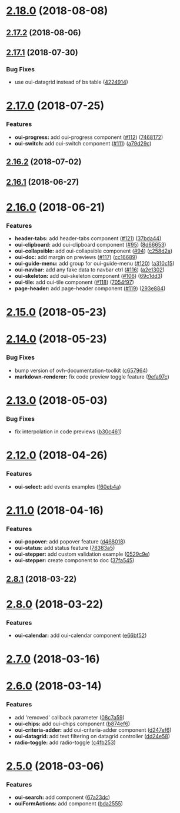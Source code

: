 <a name="2.18.0"></a>
# [2.18.0](https://github.com/ovh-ux/ovh-ui-kit-documentation/compare/v2.17.2...v2.18.0) (2018-08-08)



<a name="2.17.2"></a>
## [2.17.2](https://github.com/ovh-ux/ovh-ui-kit-documentation/compare/v2.17.1...v2.17.2) (2018-08-06)



<a name="2.17.1"></a>
## [2.17.1](https://github.com/ovh-ux/ovh-ui-kit-documentation/compare/v2.17.0...v2.17.1) (2018-07-30)


### Bug Fixes

* use oui-datagrid instead of bs table ([4224914](https://github.com/ovh-ux/ovh-ui-kit-documentation/commit/4224914))



<a name="2.17.0"></a>
# [2.17.0](https://github.com/ovh-ux/ovh-ui-kit-documentation/compare/v2.16.2...v2.17.0) (2018-07-25)


### Features

* **oui-progress:** add oui-progress component ([#112](https://github.com/ovh-ux/ovh-ui-kit-documentation/issues/112)) ([7468172](https://github.com/ovh-ux/ovh-ui-kit-documentation/commit/7468172))
* **oui-switch:** add oui-switch component ([#111](https://github.com/ovh-ux/ovh-ui-kit-documentation/issues/111)) ([a79d29c](https://github.com/ovh-ux/ovh-ui-kit-documentation/commit/a79d29c))



<a name="2.16.2"></a>
## [2.16.2](https://github.com/ovh-ux/ovh-ui-kit-documentation/compare/v2.16.1...v2.16.2) (2018-07-02)



<a name="2.16.1"></a>
## [2.16.1](https://github.com/ovh-ux/ovh-ui-kit-documentation/compare/v2.16.0...v2.16.1) (2018-06-27)



<a name="2.16.0"></a>
# [2.16.0](https://github.com/ovh-ux/ovh-ui-kit-documentation/compare/v2.15.0...v2.16.0) (2018-06-21)


### Features

* **header-tabs:** add header-tabs component ([#121](https://github.com/ovh-ux/ovh-ui-kit-documentation/issues/121)) ([37bda44](https://github.com/ovh-ux/ovh-ui-kit-documentation/commit/37bda44))
* **oui-clipboard:** add oui-clipboard component ([#95](https://github.com/ovh-ux/ovh-ui-kit-documentation/issues/95)) ([8d66653](https://github.com/ovh-ux/ovh-ui-kit-documentation/commit/8d66653))
* **oui-collapsible:** add oui-collapsible component ([#94](https://github.com/ovh-ux/ovh-ui-kit-documentation/issues/94)) ([c258d2a](https://github.com/ovh-ux/ovh-ui-kit-documentation/commit/c258d2a))
* **oui-doc:** add margin on previews ([#117](https://github.com/ovh-ux/ovh-ui-kit-documentation/issues/117)) ([cc16689](https://github.com/ovh-ux/ovh-ui-kit-documentation/commit/cc16689))
* **oui-guide-menu:** add group for oui-guide-menu ([#120](https://github.com/ovh-ux/ovh-ui-kit-documentation/issues/120)) ([a310c15](https://github.com/ovh-ux/ovh-ui-kit-documentation/commit/a310c15))
* **oui-navbar:** add any fake data to navbar ctrl ([#116](https://github.com/ovh-ux/ovh-ui-kit-documentation/issues/116)) ([a2e1302](https://github.com/ovh-ux/ovh-ui-kit-documentation/commit/a2e1302))
* **oui-skeleton:** add oui-skeleton component ([#106](https://github.com/ovh-ux/ovh-ui-kit-documentation/issues/106)) ([69c1dd3](https://github.com/ovh-ux/ovh-ui-kit-documentation/commit/69c1dd3))
* **oui-tile:** add oui-tile component ([#118](https://github.com/ovh-ux/ovh-ui-kit-documentation/issues/118)) ([7054f97](https://github.com/ovh-ux/ovh-ui-kit-documentation/commit/7054f97))
* **page-header:** add page-header component ([#119](https://github.com/ovh-ux/ovh-ui-kit-documentation/issues/119)) ([293e884](https://github.com/ovh-ux/ovh-ui-kit-documentation/commit/293e884))



<a name="2.15.0"></a>
# [2.15.0](https://github.com/ovh-ux/ovh-ui-kit-documentation/compare/v2.14.0...v2.15.0) (2018-05-23)



<a name="2.14.0"></a>
# [2.14.0](https://github.com/ovh-ux/ovh-ui-kit-documentation/compare/v2.13.0...v2.14.0) (2018-05-23)


### Bug Fixes

* bump version of ovh-documentation-toolkit ([c657964](https://github.com/ovh-ux/ovh-ui-kit-documentation/commit/c657964))
* **markdown-renderer:** fix code preview toggle feature ([9efa97c](https://github.com/ovh-ux/ovh-ui-kit-documentation/commit/9efa97c))



<a name="2.13.0"></a>
# [2.13.0](https://github.com/ovh-ux/ovh-ui-kit-documentation/compare/v2.12.0...v2.13.0) (2018-05-03)


### Bug Fixes

* fix interpolation in code previews ([b30c461](https://github.com/ovh-ux/ovh-ui-kit-documentation/commit/b30c461))



<a name="2.12.0"></a>
# [2.12.0](https://github.com/ovh-ux/ovh-ui-kit-documentation/compare/v2.11.0...v2.12.0) (2018-04-26)


### Features

* **oui-select:** add events examples ([f60eb4a](https://github.com/ovh-ux/ovh-ui-kit-documentation/commit/f60eb4a))



<a name="2.11.0"></a>
# [2.11.0](https://github.com/ovh-ux/ovh-ui-kit-documentation/compare/v2.10.0...v2.11.0) (2018-04-16)


### Features

* **oui-popover:** add popover feature ([d468018](https://github.com/ovh-ux/ovh-ui-kit-documentation/commit/d468018))
* **oui-status:** add status feature ([78383a5](https://github.com/ovh-ux/ovh-ui-kit-documentation/commit/78383a5))
* **oui-stepper:** add custom validation example ([0529c9e](https://github.com/ovh-ux/ovh-ui-kit-documentation/commit/0529c9e))
* **oui-stepper:** create component to doc ([37fa545](https://github.com/ovh-ux/ovh-ui-kit-documentation/commit/37fa545))



<a name="2.8.1"></a>
## [2.8.1](https://github.com/ovh-ux/ovh-ui-kit-documentation/compare/v2.8.0...v2.8.1) (2018-03-22)



<a name="2.8.0"></a>
# [2.8.0](https://github.com/ovh-ux/ovh-ui-kit-documentation/compare/v2.7.0...v2.8.0) (2018-03-22)


### Features

* **oui-calendar:** add oui-calendar component ([e66bf52](https://github.com/ovh-ux/ovh-ui-kit-documentation/commit/e66bf52))



<a name="2.7.0"></a>
# [2.7.0](https://github.com/ovh-ux/ovh-ui-kit-documentation/compare/v2.6.0...v2.7.0) (2018-03-16)



<a name="2.6.0"></a>
# [2.6.0](https://github.com/ovh-ux/ovh-ui-kit-documentation/compare/v2.5.0...v2.6.0) (2018-03-14)


### Features

* add 'removed' callback parameter ([08c7a59](https://github.com/ovh-ux/ovh-ui-kit-documentation/commit/08c7a59))
* **oui-chips:** add oui-chips component ([b874ef6](https://github.com/ovh-ux/ovh-ui-kit-documentation/commit/b874ef6))
* **oui-criteria-adder:** add oui-criteria-adder component ([d247ef6](https://github.com/ovh-ux/ovh-ui-kit-documentation/commit/d247ef6))
* **oui-datagrid:** add text filtering on datagrid controller ([dd24e58](https://github.com/ovh-ux/ovh-ui-kit-documentation/commit/dd24e58))
* **radio-toggle:** add radio-toggle ([c4fb253](https://github.com/ovh-ux/ovh-ui-kit-documentation/commit/c4fb253))



<a name="2.5.0"></a>
# [2.5.0](https://github.com/ovh-ux/ovh-ui-kit-documentation/compare/v2.4.0...v2.5.0) (2018-03-06)


### Features

* **oui-search:** add component ([67a23dc](https://github.com/ovh-ux/ovh-ui-kit-documentation/commit/67a23dc))
* **ouiFormActions:** add component ([bda2555](https://github.com/ovh-ux/ovh-ui-kit-documentation/commit/bda2555))



